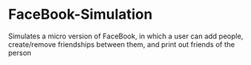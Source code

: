 # FaceBook-Simulation
Simulates a micro version of FaceBook, in which a user can add people, create/remove friendships between them, and print out friends of the person
